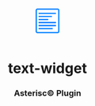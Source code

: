<div align="center">
  <a href="https://asterisc.io" target="_blank" >
    <img height="50" src="src/assets/icon.svg" style="margin: 12px 0px">
  </a>

  <h1>text-widget</h1>
</div>

<div align="center">
  <h3>Asterisc© Plugin</h3>
</div>
